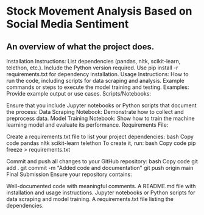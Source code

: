 #  Stock Movement Analysis Based on Social Media Sentiment
## An overview of what the project does.
Installation Instructions:
List dependencies (pandas, nltk, scikit-learn, telethon, etc.).
Include the Python version required.
Use pip install -r requirements.txt for dependency installation.
Usage Instructions:
How to run the code, including scripts for data scraping and analysis.
Example commands or steps to execute the model training and testing.
Examples:
Provide example output or use cases.
Scripts/Notebooks:

Ensure that you include Jupyter notebooks or Python scripts that document the process:
Data Scraping Notebook: Demonstrate how to collect and preprocess data.
Model Training Notebook: Show how to train the machine learning model and evaluate its performance.
Requirements File:

Create a requirements.txt file to list your project dependencies:
bash
Copy code
pandas
nltk
scikit-learn
telethon
To create it, run:
bash
Copy code
pip freeze > requirements.txt

Commit and push all changes to your GitHub repository:
bash
Copy code
git add .
git commit -m "Added code and documentation"
git push origin main
Final Submission
Ensure your repository contains:

Well-documented code with meaningful comments.
A README.md file with installation and usage instructions.
Jupyter notebooks or Python scripts for data scraping and model training.
A requirements.txt file listing the dependencies.
